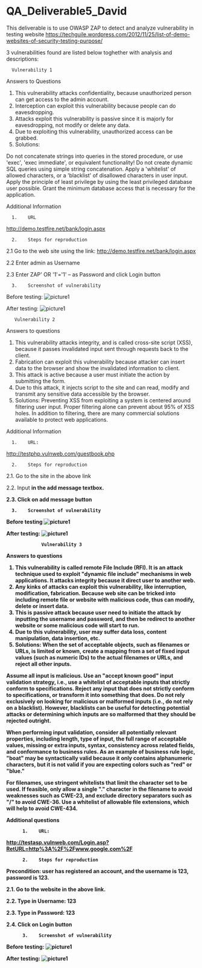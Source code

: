 # QA_Deliverable5_David
This deliverable is to use OWASP ZAP to detect and analyze vulnerability in testing website
    https://techguile.wordpress.com/2012/11/25/list-of-demo-websites-of-security-testing-purpose/

3 vulnerabilities found are listed below toghether with analysis and descriptions:

      Vulnerability 1

Answers to Questions

1.	This vulnerability attacks confidentiality, because unauthorized person can get access to the admin account.
2.	Interception can exploit this vulnerability because people can do eavesdropping.
3.	Attacks exploit this vulnerability is passive since it is majorly for eavesdropping, not modify or delete any data.
4.	Due to exploiting this vulnerability, unauthorized access can be grabbed.
5.	Solutions:

Do not concatenate strings into queries in the stored procedure, or use 'exec', 'exec immediate', or equivalent functionality!
Do not create dynamic SQL queries using simple string concatenation.
Apply a 'whitelist' of allowed characters, or a 'blacklist' of disallowed characters in user input.
Apply the principle of least privilege by using the least privileged database user possible.
Grant the minimum database access that is necessary for the application.

Additional Information

      1.	URL
http://demo.testfire.net/bank/login.aspx


      2.	Steps for reproduction

2.1	Go to the web site using the link: http://demo.testfire.net/bank/login.aspx

2.2	Enter admin as Username

2.3	Enter ZAP' OR '1'='1' – as Password and click Login button

      3.	Screenshot of vulnerability

Before testing: 
![picture1](https://cloud.githubusercontent.com/assets/16587395/20372591/4df71068-ac3a-11e6-91c9-2574c14a1e88.png)

After testing:
![picture1](https://cloud.githubusercontent.com/assets/16587395/20372613/80e24f1a-ac3a-11e6-9c51-610adf9cf9c6.png)



       Vulnerability 2

Answers to questions

1.	This vulnerability attacks integrity, and is called cross-site script (XSS), because it passes invalidated input sent through requests back to the client.
2.	Fabrication can exploit this vulnerability because attacker can insert data to the browser and show the invalidated information to client.
3.	This attack is active because a user must initiate the action by submitting the form.
4.	Due to this attack, it injects script to the site and can read, modify and transmit any sensitive data accessible by the browser.
5.	Solutions:
Preventing XSS from exploiting a system is centered around filtering user input. Proper filtering alone can prevent about 95% of XSS holes. In addition to filtering, there are many commercial solutions available to protect web applications. 



Additional Information

      1.	URL:
http://testphp.vulnweb.com/guestbook.php

      2.	Steps for reproduction

2.1.	Go to the site in the above link

2.2.	Input </strong><script>alert(1);</script><strong>  in the add message textbox.

2.3.	Click on add message button

      3.	Screenshot of vulnerability

Before testing
![picture1](https://cloud.githubusercontent.com/assets/16587395/20372751/8a69bd9c-ac3b-11e6-9594-ba0b3628f58a.png)

After testing:
![picture1](https://cloud.githubusercontent.com/assets/16587395/20372772/a03a4b28-ac3b-11e6-96e8-af583e68795d.png)

            
                 Vulnerability 3

   Answers to questions

1.	This vulnerability is called remote File Include (RFI). It is an attack technique used to exploit "dynamic file include" mechanisms in web applications. It attacks integrity because it direct user to another web.
2.	Any kinks of attacks can exploit this vulnerability, like interruption, modification, fabrication. Because web site can be tricked into including remote file or website with malicious code, thus can modify, delete or insert data.
3.	This is passive attack because user need to initiate the attack by inputting the username and password, and then be redirect to another website or some malicious code will start to run.
4.	Due to this vulnerability, user may suffer data loss, content manipulation, data insertion, etc.
5.	Solutions:
When the set of acceptable objects, such as filenames or URLs, is limited or known, create a mapping from a set of fixed input values (such as numeric IDs) to the actual filenames or URLs, and reject all other inputs.

Assume all input is malicious. Use an "accept known good" input validation strategy, i.e., use a whitelist of acceptable inputs that strictly conform to specifications. Reject any input that does not strictly conform to specifications, or transform it into something that does. Do not rely exclusively on looking for malicious or malformed inputs (i.e., do not rely on a blacklist). However, blacklists can be useful for detecting potential attacks or determining which inputs are so malformed that they should be rejected outright.

When performing input validation, consider all potentially relevant properties, including length, type of input, the full range of acceptable values, missing or extra inputs, syntax, consistency across related fields, and conformance to business rules. As an example of business rule logic, "boat" may be syntactically valid because it only contains alphanumeric characters, but it is not valid if you are expecting colors such as "red" or "blue."

For filenames, use stringent whitelists that limit the character set to be used. If feasible, only allow a single "." character in the filename to avoid weaknesses such as CWE-23, and exclude directory separators such as "/" to avoid CWE-36. Use a whitelist of allowable file extensions, which will help to avoid CWE-434.


Additional questions

          1.	URL:

http://testasp.vulnweb.com/Login.asp?RetURL=http%3A%2F%2Fwww.google.com%2F

          2.	Steps for reproduction

Precondition: user has registered an account, and the username is 123, password is 123.

2.1.	Go to the website in the above link.

2.2.	Type in Username: 123

2.3.	Type in Password: 123

2.4.	Click on Login button

          3.	Screenshot of vulnerability

Before testing:
![picture1](https://cloud.githubusercontent.com/assets/16587395/20372799/dc1ee892-ac3b-11e6-8860-425863503418.png)

After testing:
![picture1](https://cloud.githubusercontent.com/assets/16587395/20372815/f0660f74-ac3b-11e6-9ef5-d83bdf742879.png)
